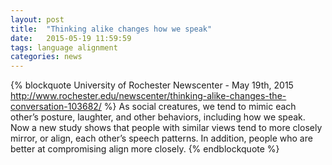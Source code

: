```yaml
---
layout: post
title:  "Thinking alike changes how we speak"
date:   2015-05-19 11:59:59
tags: language alignment
categories: news
---
```


{% blockquote University of Rochester Newscenter - May 19th, 2015 http://www.rochester.edu/newscenter/thinking-alike-changes-the-conversation-103682/ %}
As social creatures, we tend to mimic each other’s posture, laughter, and other behaviors, including how we speak. Now a new study shows that people with similar views tend to more closely mirror, or align, each other’s speech patterns. In addition, people who are better at compromising align more closely.
{% endblockquote %}
